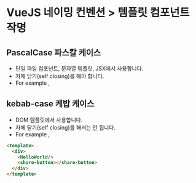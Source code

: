 # VueJS 네이밍 컨벤션 > 템플릿 컴포넌트 작명

## PascalCase 파스칼 케이스
- 단일 파일 컴포넌트, 문자열 템플릿, JSX에서 사용합니다.
- 자체 닫기(self closing)를 해야 합니다.
- For example <HelloWorld/>, <ShareButton/>

## kebab-case 케밥 케이스
- DOM 템플릿에서 사용합니다.
- 자체 닫기(self closing)를 해서는 안 됩니다.
- For example <hello-world></hello-world>, <share-button></share-button>

```html
<template>
  <div>
    <HelloWorld/>
    <share-button></share-button>
  </div>
</template>
```